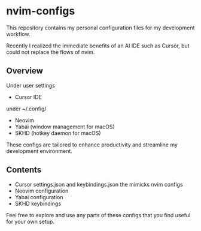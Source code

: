 # nvim-configs

This repository contains my personal configuration files for my development workflow.

Recently I realized the immediate benefits of an AI IDE such as Cursor, but could not replace the flows of nvim.

## Overview

Under user settings

- Cursor IDE

under ~/.config/

- Neovim
- Yabai (window management for macOS)
- SKHD (hotkey daemon for macOS)

These configs are tailored to enhance productivity and streamline my development environment.

## Contents

- Cursor settings.json and keybindings.json the mimicks nvim configs
- Neovim configuration
- Yabai configuration
- SKHD keybindings

Feel free to explore and use any parts of these configs that you find useful for your own setup.

